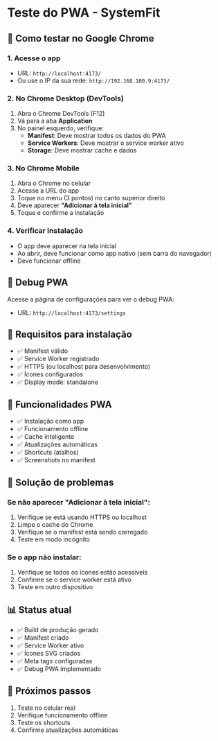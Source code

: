 # Teste do PWA - SystemFit

## 🚀 Como testar no Google Chrome

### 1. Acesse o app
- URL: `http://localhost:4173/`
- Ou use o IP da sua rede: `http://192.168.100.9:4173/`

### 2. No Chrome Desktop (DevTools)
1. Abra o Chrome DevTools (F12)
2. Vá para a aba **Application**
3. No painel esquerdo, verifique:
   - **Manifest**: Deve mostrar todos os dados do PWA
   - **Service Workers**: Deve mostrar o service worker ativo
   - **Storage**: Deve mostrar cache e dados

### 3. No Chrome Mobile
1. Abra o Chrome no celular
2. Acesse a URL do app
3. Toque no menu (3 pontos) no canto superior direito
4. Deve aparecer **"Adicionar à tela inicial"**
5. Toque e confirme a instalação

### 4. Verificar instalação
- O app deve aparecer na tela inicial
- Ao abrir, deve funcionar como app nativo (sem barra do navegador)
- Deve funcionar offline

## 🔧 Debug PWA

Acesse a página de configurações para ver o debug PWA:
- URL: `http://localhost:4173/settings`

## 📱 Requisitos para instalação

- ✅ Manifest válido
- ✅ Service Worker registrado
- ✅ HTTPS (ou localhost para desenvolvimento)
- ✅ Ícones configurados
- ✅ Display mode: standalone

## 🎯 Funcionalidades PWA

- ✅ Instalação como app
- ✅ Funcionamento offline
- ✅ Cache inteligente
- ✅ Atualizações automáticas
- ✅ Shortcuts (atalhos)
- ✅ Screenshots no manifest

## 🐛 Solução de problemas

### Se não aparecer "Adicionar à tela inicial":
1. Verifique se está usando HTTPS ou localhost
2. Limpe o cache do Chrome
3. Verifique se o manifest está sendo carregado
4. Teste em modo incógnito

### Se o app não instalar:
1. Verifique se todos os ícones estão acessíveis
2. Confirme se o service worker está ativo
3. Teste em outro dispositivo

## 📊 Status atual

- ✅ Build de produção gerado
- ✅ Manifest criado
- ✅ Service Worker ativo
- ✅ Ícones SVG criados
- ✅ Meta tags configuradas
- ✅ Debug PWA implementado

## 🎉 Próximos passos

1. Teste no celular real
2. Verifique funcionamento offline
3. Teste os shortcuts
4. Confirme atualizações automáticas 
